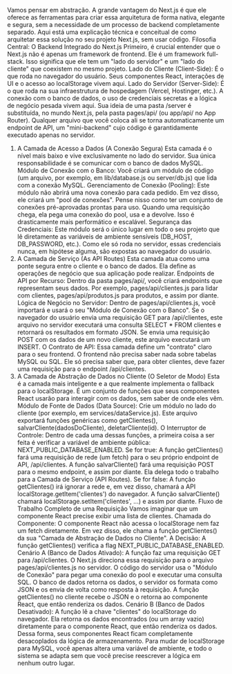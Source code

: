 Vamos pensar em abstração. A grande vantagem do Next.js é que ele oferece as ferramentas para criar essa arquitetura de forma nativa, elegante e segura, sem a necessidade de um processo de backend completamente separado.
Aqui está uma explicação técnica e conceitual de como arquitetar essa solução no seu projeto Next.js, sem usar código.
Filosofia Central: O Backend Integrado do Next.js
Primeiro, é crucial entender que o Next.js não é apenas um framework de frontend. Ele é um framework full-stack. Isso significa que ele tem um "lado do servidor" e um "lado do cliente" que coexistem no mesmo projeto.
Lado do Cliente (Client-Side): É o que roda no navegador do usuário. Seus componentes React, interações de UI e o acesso ao localStorage vivem aqui.
Lado do Servidor (Server-Side): É o que roda na sua infraestrutura de hospedagem (Vercel, Hostinger, etc.). A conexão com o banco de dados, o uso de credenciais secretas e a lógica de negócio pesada vivem aqui.
Sua ideia de uma pasta /server é substituída, no mundo Next.js, pela pasta pages/api/ (ou app/api/ no App Router). Qualquer arquivo que você coloca ali se torna automaticamente um endpoint de API, um "mini-backend" cujo código é garantidamente executado apenas no servidor.
1. A Camada de Acesso a Dados (A Conexão Segura)
Esta camada é o nível mais baixo e vive exclusivamente no lado do servidor. Sua única responsabilidade é se comunicar com o banco de dados MySQL.
Módulo de Conexão com o Banco: Você criará um módulo de código (um arquivo, por exemplo, em lib/database.js ou server/db.js) que lida com a conexão MySQL.
Gerenciamento de Conexão (Pooling): Este módulo não abrirá uma nova conexão para cada pedido. Em vez disso, ele criará um "pool de conexões". Pense nisso como ter um conjunto de conexões pré-aprovadas prontas para uso. Quando uma requisição chega, ela pega uma conexão do pool, usa e a devolve. Isso é drasticamente mais performático e escalável.
Segurança das Credenciais: Este módulo será o único lugar em todo o seu projeto que lê diretamente as variáveis de ambiente sensíveis (DB_HOST, DB_PASSWORD, etc.). Como ele só roda no servidor, essas credenciais nunca, em hipótese alguma, são expostas ao navegador do usuário.
2. A Camada de Serviço (As API Routes)
Esta camada atua como uma ponte segura entre o cliente e o banco de dados. Ela define as operações de negócio que sua aplicação pode realizar.
Endpoints de API por Recurso: Dentro da pasta pages/api/, você criará endpoints que representam seus dados. Por exemplo, pages/api/clientes.js para lidar com clientes, pages/api/produtos.js para produtos, e assim por diante.
Lógica de Negócio no Servidor: Dentro de pages/api/clientes.js, você importará e usará o seu "Módulo de Conexão com o Banco". Se o navegador do usuário envia uma requisição GET para /api/clientes, este arquivo no servidor executará uma consulta SELECT * FROM clientes e retornará os resultados em formato JSON. Se envia uma requisição POST com os dados de um novo cliente, este arquivo executará um INSERT.
O Contrato de API: Essa camada define um "contrato" claro para o seu frontend. O frontend não precisa saber nada sobre tabelas MySQL ou SQL. Ele só precisa saber que, para obter clientes, deve fazer uma requisição para o endpoint /api/clientes.
3. A Camada de Abstração de Dados no Cliente (O Seletor de Modo)
Esta é a camada mais inteligente e a que realmente implementa o fallback para o localStorage. É um conjunto de funções que seus componentes React usarão para interagir com os dados, sem saber de onde eles vêm.
Módulo de Fonte de Dados (Data Source): Crie um módulo no lado do cliente (por exemplo, em services/dataService.js). Este arquivo exportará funções genéricas como getClientes(), salvarCliente(dadosDoCliente), deletarCliente(id).
O Interruptor de Controle: Dentro de cada uma dessas funções, a primeira coisa a ser feita é verificar a variável de ambiente pública: NEXT_PUBLIC_DATABASE_ENABLED.
Se for true: A função getClientes() fará uma requisição de rede (um fetch) para o seu próprio endpoint de API, /api/clientes. A função salvarCliente() fará uma requisição POST para o mesmo endpoint, e assim por diante. Ela delega todo o trabalho para a Camada de Serviço (API Routes).
Se for false: A função getClientes() irá ignorar a rede e, em vez disso, chamará a API localStorage.getItem('clientes') do navegador. A função salvarCliente() chamará localStorage.setItem('clientes', ...) e assim por diante.
Fluxo de Trabalho Completo de uma Requisição
Vamos imaginar que um componente React precise exibir uma lista de clientes.
Chamada do Componente: O componente React não acessa o localStorage nem faz um fetch diretamente. Em vez disso, ele chama a função getClientes() da sua "Camada de Abstração de Dados no Cliente".
A Decisão: A função getClientes() verifica a flag NEXT_PUBLIC_DATABASE_ENABLED.
Cenário A (Banco de Dados Ativado):
A função faz uma requisição GET para /api/clientes.
O Next.js direciona essa requisição para o arquivo pages/api/clientes.js no servidor.
O código do servidor usa o "Módulo de Conexão" para pegar uma conexão do pool e executar uma consulta SQL.
O banco de dados retorna os dados, o servidor os formata como JSON e os envia de volta como resposta à requisição.
A função getClientes() no cliente recebe o JSON e o retorna ao componente React, que então renderiza os dados.
Cenário B (Banco de Dados Desativado):
A função lê a chave "clientes" do localStorage do navegador.
Ela retorna os dados encontrados (ou um array vazio) diretamente para o componente React, que então renderiza os dados.
Dessa forma, seus componentes React ficam completamente desacoplados da lógica de armazenamento. Para mudar de localStorage para MySQL, você apenas altera uma variável de ambiente, e todo o sistema se adapta sem que você precise reescrever a lógica em nenhum outro lugar.